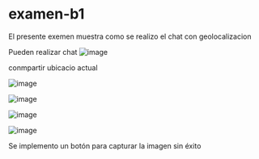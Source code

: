 # examen-b1

El presente exemen muestra como se realizo el chat con geolocalizacion 

Pueden realizar chat 
![image](https://user-images.githubusercontent.com/32933851/127414748-166db4e6-7332-4196-8875-aa52a51d6249.png)

conmpartir ubicacio actual

![image](https://user-images.githubusercontent.com/32933851/127414811-6b16f6ab-6eff-46d6-b193-9fe23aaf505c.png)

![image](https://user-images.githubusercontent.com/32933851/127414845-217ebeca-acab-476c-b256-44b3d4facc26.png)

![image](https://user-images.githubusercontent.com/32933851/127414880-6960f88f-773e-4d90-b692-0101fd4a04b5.png)

![image](https://user-images.githubusercontent.com/32933851/127414960-0c2f2d6b-8441-4573-abcf-1f2ed332f05f.png)

Se implemento un botón para capturar la imagen sin éxito
